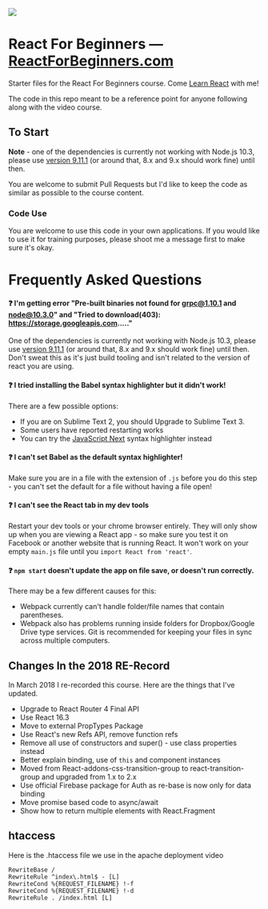 ![](http://wes.io/dgAQ/content)

# React For Beginners — [ReactForBeginners.com](https://ReactForBeginners.com)

Starter files for the React For Beginners course. Come <a href="https://ReactForBeginners.com/">Learn React</a> with me!

The code in this repo meant to be a reference point for anyone following along with the video course.

## To Start

**Note** - one of the dependencies is currently not working with Node.js 10.3, please use [version 9.11.1](https://nodejs.org/download/release/v9.11.1/) (or around that, 8.x and 9.x should work fine) until then. 

You are welcome to submit Pull Requests but I'd like to keep the code as similar as possible to the course content.

### Code Use

You are welcome to use this code in your own applications. If you would like to use it for training purposes, please shoot me a message first to make sure it's okay.

# Frequently Asked Questions

#### :question: I'm getting error "Pre-built binaries not found for grpc@1.10.1 and node@10.3.0" and "Tried to download(403): https://storage.googleapis.com....."

One of the dependencies is currently not working with Node.js 10.3, please use [version 9.11.1](https://nodejs.org/download/release/v9.11.1/) (or around that, 8.x and 9.x should work fine) until then. Don't sweat this as it's just build tooling and isn't related to the version of react you are using. 

#### :question: I tried installing the Babel syntax highlighter but it didn't work!

There are a few possible options:

* If you are on Sublime Text 2, you should Upgrade to Sublime Text 3.
* Some users have reported restarting works
* You can try the [JavaScript Next](https://packagecontrol.io/packages/JavaScriptNext%20-%20ES6%20Syntax) syntax highlighter instead

#### :question: I can't set Babel as the default syntax highlighter!

Make sure you are in a file with the extension of `.js` before you do this step - you can't set the default for a file without having a file open!

#### :question: I can't see the React tab in my dev tools

Restart your dev tools or your chrome browser entirely. They will only show up when you are viewing a React app - so make sure you test it on Facebook or another website that is running React. It won't work on your empty `main.js` file until you `import React from 'react'`.

#### :question: `npm start` doesn't update the app on file save, or doesn't run correctly.

There may be a few different causes for this:

* Webpack currently can't handle folder/file names that contain parentheses.
* Webpack also has problems running inside folders for Dropbox/Google Drive type services. Git is recommended for keeping your files in sync across multiple computers.

## Changes In the 2018 RE-Record

In March 2018 I re-recorded this course. Here are the things that I've updated.

* Upgrade to React Router 4 Final API
* Use React 16.3
* Move to external PropTypes Package
* Use React's new Refs API, remove function refs
* Remove all use of constructors and super() - use class properties instead
* Better explain binding, use of `this` and component instances
* Moved from React-addons-css-transition-group to react-transition-group and upgraded from 1.x to 2.x
* Use official Firebase package for Auth as re-base is now only for data binding
* Move promise based code to async/await
* Show how to return multiple elements with React.Fragment

## htaccess

Here is the .htaccess file we use in the apache deployment video

```
RewriteBase /
RewriteRule ^index\.html$ - [L]
RewriteCond %{REQUEST_FILENAME} !-f
RewriteCond %{REQUEST_FILENAME} !-d
RewriteRule . /index.html [L]
```
